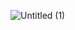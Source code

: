 ![Untitled (1)](https://github.com/meltred/.github/assets/82411321/b65d1528-d08f-4839-aacf-e59463cbe73b)
